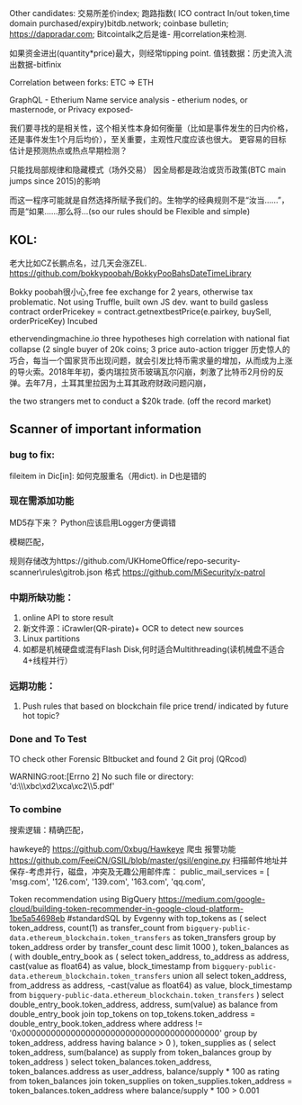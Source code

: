 Other candidates: 交易所差价index; 跑路指数( lCO contract In/out token,time domain purchased/expiry)bitdb.network; coinbase bulletin; https://dappradar.com; Bitcointalk之后是谁- 用correlation来检测.

如果资金进出(quantity*price)最大，则经常tipping point.
值钱数据：历史流入流出数据-bitfinix

 Correlation between forks: ETC => ETH

GraphQL - Etherium Name service analysis - etherium nodes, or masternode, or Privacy exposed-

我们要寻找的是相关性，这个相关性本身如何衡量（比如是事件发生的日内价格，还是事件发生1个月后均价），至关重要，主观性尺度应该也很大。
更容易的目标估计是预测热点或热点早期检测？

只能找局部规律和隐藏模式（场外交易） 因全局都是政治或货币政策(BTC main jumps since 2015)的影响

而这一程序可能就是自然选择所赋予我们的。生物学的经典规则不是“汝当……”，而是“如果……那么将…(so our rules should be Flexible and simple)

## KOL:
老大比如CZ长鹏点名，过几天会涨ZEL.
https://github.com/bokkypoobah/BokkyPooBahsDateTimeLibrary

Bokky poobah很小心,free fee exchange for 2 years, otherwise tax problematic. Not using Truffle, built own JS dev. want to build gasless contract orderPricekey = contract.getnextbestPrice(e.pairkey, buySell, orderPriceKey)
Incubed


ethervendingmachine.io
three hypotheses high correlation with national fiat collapse (2 single buyer of 20k coins; 3 price auto-action trigger 历史惊人的巧合，每当一个国家货币出现问题，就会引发比特币需求量的增加，从而成为上涨的导火索。2018年年初，委内瑞拉货币玻璃瓦尔闪崩，刺激了比特币2月份的反弹。去年7月，土耳其里拉因为土耳其政府财政问题闪崩，

the two strangers met to conduct a $20k trade. (off the record market)


## Scanner of important information
### bug to fix:
fileitem in Dic[in]: 如何克服重名（用dict). in D也是错的
### 现在需添加功能
MD5存下来？
Python应该启用Logger方便调错

模糊匹配，

规则存储改为https://github.com/UKHomeOffice/repo-security-scanner\rules\gitrob.json 格式
https://github.com/MiSecurity/x-patrol
### 中期所缺功能：
1. online API to store result
2. 新文件源：iCrawler(QR-pirate)+ OCR to detect new sources
3. Linux partitions
4. 如都是机械硬盘或混有Flash Disk,何时适合Multithreading(读机械盘不适合4+线程并行）
### 远期功能：
1. Push rules that based on blockchain file price trend/ indicated by future hot topic?

### Done and To Test
TO check other Forensic BItbucket and found 2 Git proj (QRcod)

WARNING:root:[Errno 2] No such file or directory: 'd:\\\\\\xbc\\xd2\\xca\\xc2\\\\5.pdf'



### To combine
搜索逻辑：精确匹配，

hawkeye的 https://github.com/0xbug/Hawkeye 爬虫 报警功能
https://github.com/FeeiCN/GSIL/blob/master/gsil/engine.py 扫描邮件地址并保存-考虑并行，磁盘，冲突及无趣公用邮件库：
public_mail_services = [
    'msg.com',
    '126.com',
    '139.com',
    '163.com',
    'qq.com',

Token recommendation using BigQuery 
https://medium.com/google-cloud/building-token-recommender-in-google-cloud-platform-1be5a54698eb
#standardSQL by Evgenny
with top_tokens as (
  select token_address, count(1) as transfer_count
  from `bigquery-public-data.ethereum_blockchain.token_transfers` as token_transfers
  group by token_address
  order by transfer_count desc
  limit 1000
),
token_balances as (
    with double_entry_book as (
        select token_address, to_address as address, cast(value as float64) as value, block_timestamp
        from `bigquery-public-data.ethereum_blockchain.token_transfers`
        union all
        select token_address, from_address as address, -cast(value as float64) as value, block_timestamp
        from `bigquery-public-data.ethereum_blockchain.token_transfers`
    )
    select double_entry_book.token_address, address, sum(value) as balance
    from double_entry_book
    join top_tokens on top_tokens.token_address = double_entry_book.token_address
    where address != '0x0000000000000000000000000000000000000000'
    group by token_address, address
    having balance > 0
),
token_supplies as (
    select token_address, sum(balance) as supply
    from token_balances
    group by token_address
)
select 
    token_balances.token_address, 
    token_balances.address as user_address, 
    balance/supply * 100 as rating
from token_balances
join token_supplies on token_supplies.token_address = token_balances.token_address
where balance/supply * 100 > 0.001
